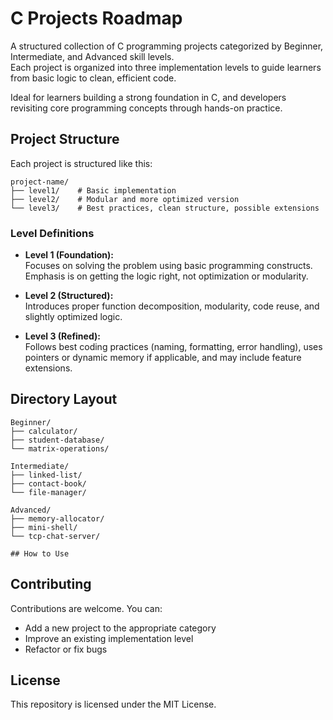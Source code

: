 # C Projects Roadmap

A structured collection of C programming projects categorized by Beginner, Intermediate, and Advanced skill levels.  
Each project is organized into three implementation levels to guide learners from basic logic to clean, efficient code.

Ideal for learners building a strong foundation in C, and developers revisiting core programming concepts through hands-on practice.

## Project Structure

Each project is structured like this:

```
project-name/
├── level1/    # Basic implementation
├── level2/    # Modular and more optimized version
└── level3/    # Best practices, clean structure, possible extensions
```

### Level Definitions

- **Level 1 (Foundation):**  
  Focuses on solving the problem using basic programming constructs. Emphasis is on getting the logic right, not optimization or modularity.

- **Level 2 (Structured):**  
  Introduces proper function decomposition, modularity, code reuse, and slightly optimized logic.

- **Level 3 (Refined):**  
  Follows best coding practices (naming, formatting, error handling), uses pointers or dynamic memory if applicable, and may include feature extensions.

## Directory Layout
```
Beginner/
├── calculator/
├── student-database/
└── matrix-operations/

Intermediate/
├── linked-list/
├── contact-book/
└── file-manager/

Advanced/
├── memory-allocator/
├── mini-shell/
└── tcp-chat-server/

## How to Use
```

## Contributing

Contributions are welcome. You can:
- Add a new project to the appropriate category
- Improve an existing implementation level
- Refactor or fix bugs

## License

This repository is licensed under the MIT License.
